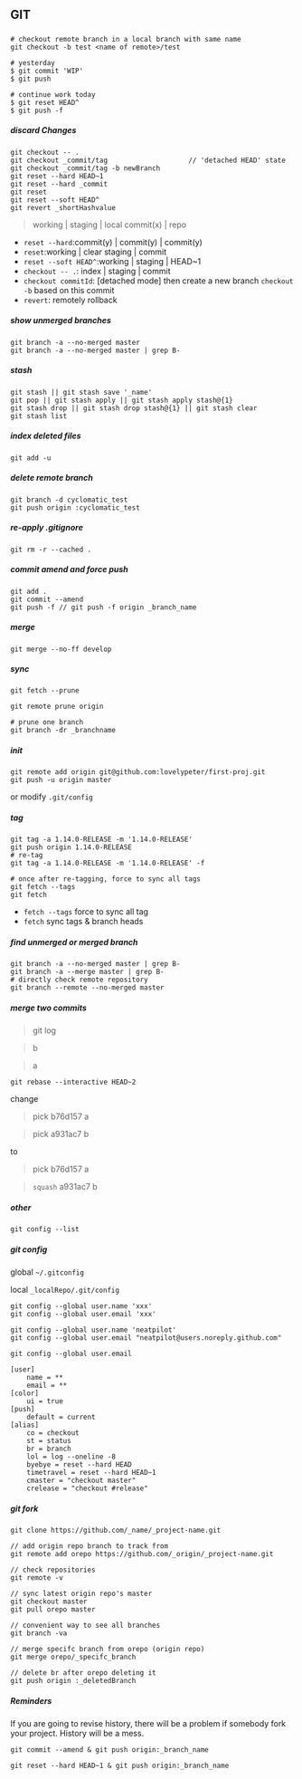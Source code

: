 ## GIT

##### 
```
# checkout remote branch in a local branch with same name
git checkout -b test <name of remote>/test
```

```
# yesterday
$ git commit 'WIP'
$ git push

# continue work today
$ git reset HEAD^
$ git push -f
```

##### discard Changes
    git checkout -- .
    git checkout _commit/tag                    // 'detached HEAD' state
    git checkout _commit/tag -b newBranch
    git reset --hard HEAD~1
    git reset --hard _commit
    git reset
    git reset --soft HEAD^
    git revert _shortHashvalue

> working | staging | local commit(x) | repo

- `reset --hard`:commit(y) | commit(y) | commit(y) 
- `reset`:working | clear staging | commit
- `reset --soft HEAD^`:working | staging | HEAD~1
- `checkout -- .`: index | staging | commit
- `checkout commitId`: [detached mode] then create a new branch `checkout -b` based on this commit
- `revert`: remotely rollback

##### show unmerged branches
    git branch -a --no-merged master
    git branch -a --no-merged master | grep B-

##### stash
    git stash || git stash save '_name'
    git pop || git stash apply || git stash apply stash@{1}
    git stash drop || git stash drop stash@{1} || git stash clear
    git stash list

##### index deleted files
	git add -u

##### delete remote branch
	git branch -d cyclomatic_test
	git push origin :cyclomatic_test

##### re-apply .gitignore
	git rm -r --cached .
	
##### commit amend and force push
	git add .
	git commit --amend
	git push -f	// git push -f origin _branch_name
	
##### merge
	git merge --no-ff develop
	
##### sync
	git fetch --prune
	
	git remote prune origin
	
	# prune one branch
	git branch -dr _branchname

##### init
	git remote add origin git@github.com:lovelypeter/first-proj.git
	git push -u origin master
or modify `.git/config`

##### tag
	git tag -a 1.14.0-RELEASE -m '1.14.0-RELEASE'
	git push origin 1.14.0-RELEASE
	# re-tag
	git tag -a 1.14.0-RELEASE -m '1.14.0-RELEASE' -f
	
	# once after re-tagging, force to sync all tags
	git fetch --tags
	git fetch
- `fetch --tags` force to sync all tag
- `fetch` sync tags & branch heads

##### find unmerged or merged branch
	git branch -a --no-merged master | grep B-
	git branch -a --merge master | grep B-
	# directly check remote repository
	git branch --remote --no-merged master
	
##### merge two commits

> git log

> b

> a

	git rebase --interactive HEAD~2

change
> pick b76d157 a

> pick a931ac7 b

to
> pick b76d157 a

> `squash` a931ac7 b

##### other
	git config --list


##### git config

global `~/.gitconfig`

local `_localRepo/.git/config`
	
	git config --global user.name 'xxx'
	git config --global user.email 'xxx'
	
	git config --global user.name 'neatpilot'
	git config --global user.email "neatpilot@users.noreply.github.com"
	
	git config --global user.email

	[user]
		name = **
		email = **
	[color]
		ui = true
	[push]
		default = current
	[alias]
		co = checkout
		st = status
		br = branch
		lol = log --oneline -8
		byebye = reset --hard HEAD
		timetravel = reset --hard HEAD~1
		cmaster = "checkout master"
		crelease = "checkout #release"

##### git fork

	git clone https://github.com/_name/_project-name.git
	
	// add origin repo branch to track from
	git remote add orepo https://github.com/_origin/_project-name.git
	
	// check repositories
	git remote -v
	
	// sync latest origin repo's master
	git checkout master
	git pull orepo master
	
	// convenient way to see all branches
	git branch -va
	
	// merge specifc branch from orepo (origin repo)
	git merge orepo/_specifc_branch
	
	// delete br after orepo deleting it
	git push origin :_deletedBranch

##### Reminders
If you are going to revise history, there will be a problem if somebody fork your project. History will be a mess.

	git commit --amend & git push origin:_branch_name 

	git reset --hard HEAD~1 & git push origin:_branch_name 
